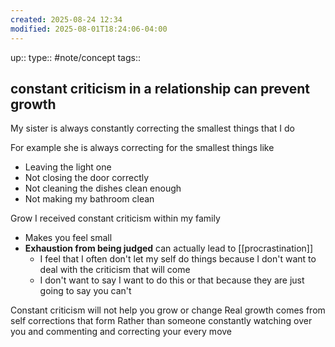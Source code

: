 ```yaml
---
created: 2025-08-24 12:34
modified: 2025-08-01T18:24:06-04:00
---
```

up::
type:: #note/concept 
tags::
## constant criticism in a relationship can prevent growth

My sister is always constantly correcting the smallest things that I do

For example she is always correcting for the smallest things like
- Leaving the light one
- Not closing the door correctly
- Not cleaning the dishes clean enough
- Not making my bathroom clean

Grow I received constant criticism within my family
- Makes you feel small
- **Exhaustion from being judged** can actually lead to [[procrastination]]
	- I feel that I often don't let my self do things because I don't want to deal with the criticism that will come
	- I don't want to say I want to do this or that because they are just going to say you can't

Constant criticism will not help you grow or change
Real growth comes from self corrections that form
Rather than someone constantly watching over you and commenting and correcting  your every move 
